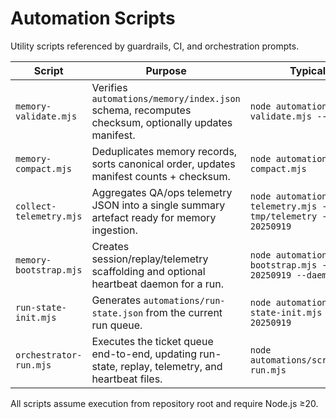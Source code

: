 # Automation Scripts

Utility scripts referenced by guardrails, CI, and orchestration prompts.

| Script | Purpose | Typical Invocation |
|--------|---------|--------------------|
| `memory-validate.mjs` | Verifies `automations/memory/index.json` schema, recomputes checksum, optionally updates manifest. | `node automations/scripts/memory-validate.mjs --write` |
| `memory-compact.mjs` | Deduplicates memory records, sorts canonical order, updates manifest counts + checksum. | `node automations/scripts/memory-compact.mjs` |
| `collect-telemetry.mjs` | Aggregates QA/ops telemetry JSON into a single summary artefact ready for memory ingestion. | `node automations/scripts/collect-telemetry.mjs --input tmp/telemetry --run-id RUN-20250919` |
| `memory-bootstrap.mjs` | Creates session/replay/telemetry scaffolding and optional heartbeat daemon for a run. | `node automations/scripts/memory-bootstrap.mjs --run-id RUN-20250919 --daemon` |
| `run-state-init.mjs` | Generates `automations/run-state.json` from the current run queue. | `node automations/scripts/run-state-init.mjs --run-id RUN-20250919` |
| `orchestrator-run.mjs` | Executes the ticket queue end-to-end, updating run-state, replay, telemetry, and heartbeat files. | `node automations/scripts/orchestrator-run.mjs` |

All scripts assume execution from repository root and require Node.js ≥20.
